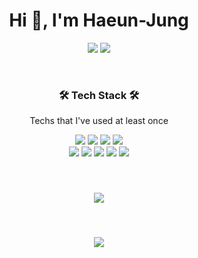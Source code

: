 <!--[header](https://capsule-render.vercel.app/api?type=wave&color=auto&height=300&section=header&text=JUNGHAEUN&fontSize=90&animation=blink)
https://velog.io/@hsngju/github-%ED%94%84%EB%A1%9C%ED%95%84-%EA%BE%B8%EB%AF%B8%EA%B8%B0 -->


<h1 align="center">Hi 👋, I'm Haeun-Jung</h1>
<!-- <h3 align="center">Frontend developer</h3> -->
<p align="center">
 <a href="mailto:gkdms325@gmail.com"><img src="https://img.shields.io/badge/Gmail-d14836?style=flat-square&logo=Gmail&logoColor=white&link=gkdms325@gmail.com"/></a>
 <a href="mailto:gkdms7070@naver.com"><img src="https://img.shields.io/badge/Naver-03C75A?style=flat-square&logo=Naver&logoColor=white&link=gkdms7070@naver.com"/></a>
</p>
<br>
<h3 align="center">🛠 Tech Stack 🛠</h3>
<p align="center"> Techs that I've used at least once </p>

<p align="center">
<img src="https://img.shields.io/badge/HTML5-E34F26?style=flat-square&logo=HTML5&logoColor=white"/></a>
<img src="https://img.shields.io/badge/css-1572B6?style=flat-square&logo=css3&logoColor=white"/></a>
<img src="https://img.shields.io/badge/Javascript-ffb13b?style=flat-square&logo=javascript&logoColor=white"/></a>
<img src="https://img.shields.io/badge/Java-007396?style=flat-square&logo=Java&logoColor=white"/></a>
<br>
<img src="https://img.shields.io/badge/SpringBoot-6DB33F?style=flat-square&logo=Spring&logoColor=white"/></a>
<img src="https://img.shields.io/badge/Vue.js-4FC08D?style=flat-square&logo=Vue.js&logoColor=white"/></a>
<img src="https://img.shields.io/badge/Vuetify-1867C0?style=flat-square&logo=Vuetify&logoColor=white"/></a>
<img src="https://img.shields.io/badge/Mysql-E6B91E?style=flat-square&logo=MySql&logoColor=white"/></a>
<img src="https://img.shields.io/badge/Git-F05032?style=flat-square&logo=Git&logoColor=white"/></a>
</p>

<br>

<p align="center">
<img src="https://github-readme-stats.vercel.app/api?username=Haeun-Jung&show_icons=true&theme=tokyonight&count_private=true&include_all_commits=true" style="height: auto; margin-left: 20px; margin-right: 20px; padding: 10px;"/>
</p>
 
<br>

<!--
**Haeun-Jung/Haeun-Jung** is a ✨ _special_ ✨ repository because its `README.md` (this file) appears on your GitHub profile.

Here are some ideas to get you started:

- 🔭 I’m currently working on ...
- 🌱 I’m currently learning ...
- 👯 I’m looking to collaborate on ...
- 🤔 I’m looking for help with ...
- 💬 Ask me about ...
- 📫 How to reach me: ...
- 😄 Pronouns: ...
- ⚡ Fun fact: ...
-->
<p align="center">
<img src="https://capsule-render.vercel.app/api?section=footer&color=#82CAFF"/>
</p>
